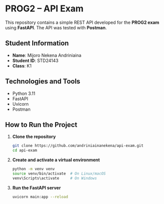 # PROG2 – API Exam

This repository contains a simple REST API developed for the **PROG2 exam** using **FastAPI**. The API was tested with **Postman**.

## Student Information

- **Name**: Mijoro Nekena Andriniaina
- **Student ID**: STD24143
- **Class**: K1

## Technologies and Tools

- Python 3.11
- FastAPI
- Uvicorn
- Postman


## How to Run the Project

1. **Clone the repository**

   ```bash
   git clone https://github.com/andriniainanekena/api-exam.git
   cd api-exam
   ```

2. **Create and activate a virtual environment**

   ```bash
   python -m venv venv
   source venv/bin/activate  # On Linux/macOS
   venv\Scripts\activate     # On Windows
   ```


3. **Run the FastAPI server**

   ```bash
   uvicorn main:app --reload
   ```

